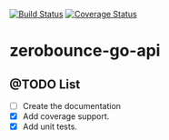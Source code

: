 [![Build Status](https://travis-ci.org/riquellopes/zerobounce-go-api.svg?branch=master)](https://travis-ci.org/riquellopes/zerobounce-go-api)
[![Coverage Status](https://coveralls.io/repos/github/riquellopes/zerobounce-go-api/badge.svg?branch=master)](https://coveralls.io/github/riquellopes/zerobounce-go-api?branch=master)

# zerobounce-go-api

@TODO List
-----
* [ ] Create the documentation
* [x] Add coverage support.
* [x] Add unit tests.
